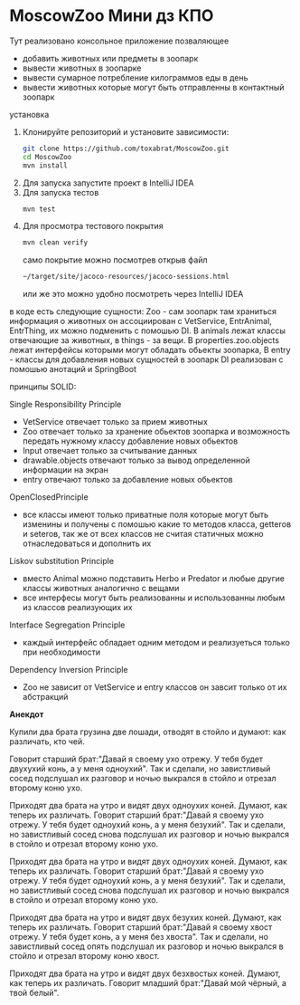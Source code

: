 # MoscowZoo Мини дз КПО
Тут реализовано консольное приложение позваляющее
- добавить животных или предметы в зоопарк
- вывести животных в зоопарке
- вывести сумарное потребление килограммов еды в день
- вывести животных которые могут быть отправленны в контактный зоопарк

установка
1. Клонируйте репозиторий и установите зависимости:
   ```bash
   git clone https://github.com/toxabrat/MoscowZoo.git
   cd MoscowZoo
   mvn install
   ```
2. Для запуска запустите проект в IntelliJ IDEA
3. Для запуска тестов
   ```bash
   mvn test
   ```
4. Для просмотра тестового покрытия
   ```bash
   mvn clean verify
   ```
   само покрытие можно посмотрев открыв файл
   ```bash
   ~/target/site/jacoco-resources/jacoco-sessions.html
   ```
   или же это можно удобно посмотреть через IntelliJ IDEA

в коде есть следующие сущности: 
Zoo - сам зоопарк там храниться информация о животных он ассоциирован с
VetService, EntrAnimal, EntrThing, их можно подменить с помошью DI.
В animals лежат классы отвечающие за животных, в things - за вещи.
В properties.zoo.objects лежат интерфейсы которыми могут обладать обьекты зоопарка,
В entry - классы для добавления новых сущностей в зоопарк
DI реализован с помошью анотаций и SpringBoot

принципы SOLID:

Single Responsibility Principle 
- VetService отвечает только за прием животных
- Zoo отвечает только за хранение обьектов зоопарка и возможность передать нужному классу добавление новых обьектов
- Input отвечает только за считывание данных
- drawable.objects отвечают только за вывод определенной информации на экран 
- entry отвечают только за добавление новых обьектов

OpenClosedPrinciple 
- все классы имеют только приватные поля которые могут быть изменины и получены
с помошью какие то методов класса, getterов и seterов, так же от всех классов
не считая статичных можно отнаследоваться и дополнить их

Liskov substitution Principle
- вместо Animal можно подставить Herbo и Predator и любые другие классы животных аналогично с вещами
- все интерфесы могут быть реализованны и использованны любым из классов реализующих их

Interface Segregation Principle
- каждый интерфейс обладает одним методом и реализуеться только при необходимости

Dependency Inversion Principle
- Zoo не зависит от VetService и entry классов он завсит только от их абстракций 

**Анекдот**

Купили два брата грузина две лошади, отводят в стойло и думают: как различать, кто чей. 

Говорит старший брат:"Давай я своему ухо отрежу. У тебя будет двухухий конь, а у меня одноухий". Так и сделали, но завистливый сосед подслушал их разговор и ночью выкрался в стойло и отрезал второму коню ухо. 

Приходят два брата на утро и видят двух одноухих коней. Думают, как теперь их различать. Говорит старший брат:"Давай я своему ухо отрежу. У тебя будет одноухий конь, а у меня безухий". Так и сделали, но завистливый сосед снова подслушал их разговор и ночью выкрался в стойло и отрезал второму коню ухо. 

Приходят два брата на утро и видят двух одноухих коней. Думают, как теперь их различать. Говорит старший брат:"Давай я своему ухо отрежу. У тебя будет одноухий конь, а у меня безухий". Так и сделали, но завистливый сосед снова подслушал их разговор и ночью выкрался в стойло и отрезал второму коню ухо. 

Приходят два брата на утро и видят двух безухих коней. Думают, как теперь их различать. Говорит старший брат:"Давай я своему хвост отрежу. У тебя будет конь, а у меня без хвоста". Так и сделали, но завистливый сосед опять подслушал их разговор и ночью выкрался в стойло и отрезал второму коню хвост. 

Приходят два брата на утро и видят двух безхвостых коней. Думают, как теперь их различать. Говорит младший брат:"Давай мой чёрный, а твой белый".
